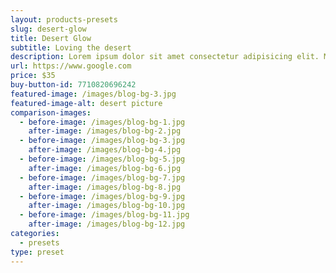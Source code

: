 ```yaml
---
layout: products-presets
slug: desert-glow
title: Desert Glow
subtitle: Loving the desert
description: Lorem ipsum dolor sit amet consectetur adipisicing elit. Maxime dignissimos vitae consequuntur quia, nemo quidem temporibus facilis illo doloribus quis quam quaerat? Blanditiis, quod est neque nulla cumque eveniet dolorem!
url: https://www.google.com
price: $35
buy-button-id: 7710820696242
featured-image: /images/blog-bg-3.jpg
featured-image-alt: desert picture
comparison-images:
  - before-image: /images/blog-bg-1.jpg
    after-image: /images/blog-bg-2.jpg
  - before-image: /images/blog-bg-3.jpg
    after-image: /images/blog-bg-4.jpg
  - before-image: /images/blog-bg-5.jpg
    after-image: /images/blog-bg-6.jpg
  - before-image: /images/blog-bg-7.jpg
    after-image: /images/blog-bg-8.jpg
  - before-image: /images/blog-bg-9.jpg
    after-image: /images/blog-bg-10.jpg
  - before-image: /images/blog-bg-11.jpg
    after-image: /images/blog-bg-12.jpg
categories:
  - presets
type: preset
---
```



